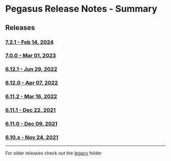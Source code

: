 # Pegasus Release Notes - Summary

## Releases

### [7.2.1 - Feb 14, 2024](https://github.com/dctdevelop/pegasus/blob/master/releases/7.2.1.release.md)

### [7.0.0 - Mar 01, 2023](https://github.com/dctdevelop/pegasus/blob/master/releases/7.0.0.release.md)

### [6.12.1 - Jun 29, 2022](https://github.com/dctdevelop/pegasus/blob/master/releases/6.12.1.release.md)

### [6.12.0 - Apr 07, 2022](https://github.com/dctdevelop/pegasus/blob/master/releases/6.12.0.release.md)

### [6.11.2 - Mar 16, 2022](https://github.com/dctdevelop/pegasus/blob/master/releases/6.11.2.release.md)

### [6.11.1 - Dec 22, 2021](https://github.com/dctdevelop/pegasus/blob/master/releases/6.11.1.release.md)

### [6.11.0 - Dec 09, 2021](https://github.com/dctdevelop/pegasus/blob/master/releases/6.11.0.release.md)

### [6.10.x - Nov 24, 2021](https://github.com/dctdevelop/pegasus/blob/master/releases/6.10.0.release.md)

---

For older releases check out the [legacy](https://github.com/dctdevelop/pegasus/blob/master/releases/legacy) folder